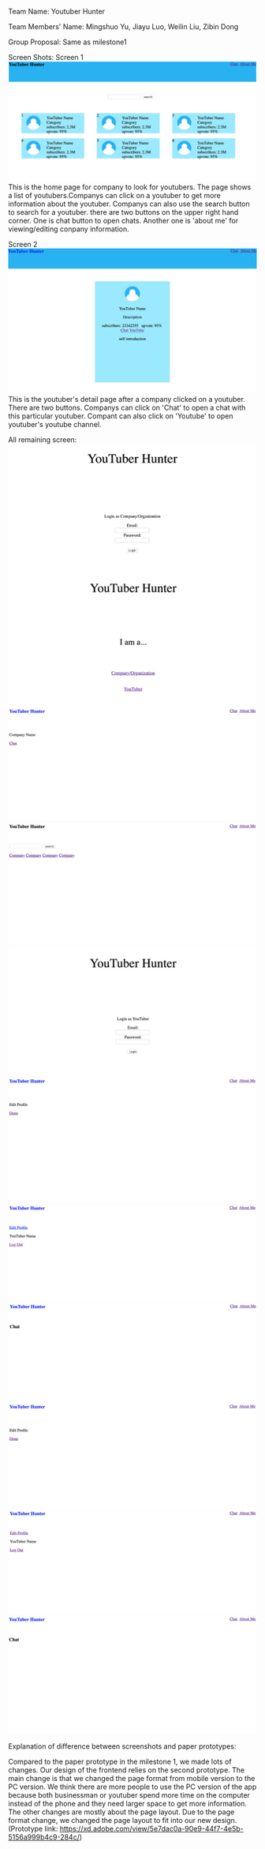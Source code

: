 
Team Name: Youtuber Hunter

Team Members' Name: Mingshuo Yu, Jiayu Luo, Weilin Liu, Zibin Dong

Group Proposal: Same as milestone1

Screen Shots:
Screen 1
![Screen 1](screen1.png)
This is the home page for company to look for youtubers. The page shows a list of youtubers.Companys can click on a youtuber to get more information about the youtuber. Companys can also use the search button to search for a youtuber. there are two buttons on the upper right hand corner. One is chat button to open chats. Another one is 'about me' for viewing/editing conpany information.

Screen 2
![Screen 2](screen2.png)
This is the youtuber's detail page after a company clicked on a youtuber. There are two buttons. Companys can click on 'Chat' to open a chat with this particular youtuber. Compant can also click on 'Youtube' to open youtuber's youtube channel.

All remaining screen:
![3](3.png)
![4](4.png)
![5](5.png)
![6](6.png)
![7](7.png)
![8](8.png)
![9](9.png)
![10](10.png)
![11](11.png)
![12](12.png)
![13](13.png)

Explanation of difference between screenshots and paper prototypes:

  Compared to the paper prototype in the milestone 1, we made lots of changes. Our design of the frontend relies on the second prototype. The main change is that we changed the page format from mobile version to the PC version. We think there are more people to use the PC version of the app because both businessman or youtuber spend more time on the computer instead of the phone and they need larger space to get more information. The other changes are mostly about the page layout. Due to the page format change, we changed the page layout to fit into our new design.
(Prototype link: https://xd.adobe.com/view/5e7dac0a-90e9-44f7-4e5b-5156a999b4c9-284c/)

